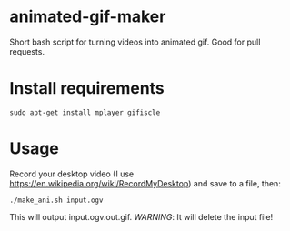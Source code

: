 # animated-gif-maker
Short bash script for turning videos into animated gif. Good for pull requests.

# Install requirements

```
sudo apt-get install mplayer gifiscle
```

# Usage
Record your desktop video (I use https://en.wikipedia.org/wiki/RecordMyDesktop) and save to a file, then:

```
./make_ani.sh input.ogv
```

This will output input.ogv.out.gif. *WARNING*: It will delete the input
file!
